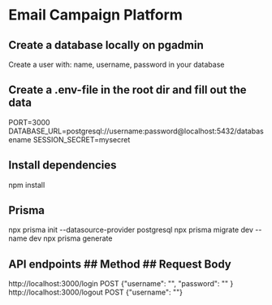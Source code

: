 # Email Campaign Platform

## Create a database locally on pgadmin

Create a user with: name, username, password in your database

## Create a .env-file in the root dir and fill out the data

PORT=3000
DATABASE_URL=postgresql://username:password@localhost:5432/databasename
SESSION_SECRET=mysecret

## Install dependencies

npm install

## Prisma

npx prisma init --datasource-provider postgresql
npx prisma migrate dev --name dev
npx prisma generate

## API endpoints ## Method ## Request Body

http://localhost:3000/login POST {"username": "<username>", "password": "<password>" }
http://localhost:3000/logout POST {"username": "<username>"}
